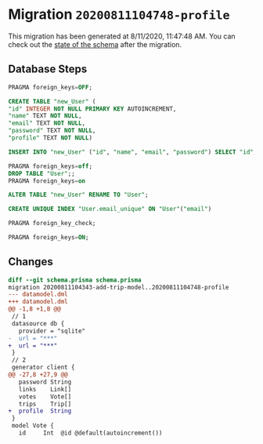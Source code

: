 # Migration `20200811104748-profile`

This migration has been generated at 8/11/2020, 11:47:48 AM.
You can check out the [state of the schema](./schema.prisma) after the migration.

## Database Steps

```sql
PRAGMA foreign_keys=OFF;

CREATE TABLE "new_User" (
"id" INTEGER NOT NULL PRIMARY KEY AUTOINCREMENT,
"name" TEXT NOT NULL,
"email" TEXT NOT NULL,
"password" TEXT NOT NULL,
"profile" TEXT NOT NULL)

INSERT INTO "new_User" ("id", "name", "email", "password") SELECT "id", "name", "email", "password" FROM "User"

PRAGMA foreign_keys=off;
DROP TABLE "User";;
PRAGMA foreign_keys=on

ALTER TABLE "new_User" RENAME TO "User";

CREATE UNIQUE INDEX "User.email_unique" ON "User"("email")

PRAGMA foreign_key_check;

PRAGMA foreign_keys=ON;
```

## Changes

```diff
diff --git schema.prisma schema.prisma
migration 20200811104343-add-trip-model..20200811104748-profile
--- datamodel.dml
+++ datamodel.dml
@@ -1,8 +1,8 @@
 // 1
 datasource db {
   provider = "sqlite" 
-  url = "***"
+  url = "***"
 }
 // 2
 generator client {
@@ -27,8 +27,9 @@
   password String
   links    Link[]
   votes    Vote[]
   trips    Trip[]
+  profile  String
 }
 model Vote {
   id     Int  @id @default(autoincrement())
```


